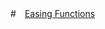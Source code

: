 #　[Easing Functions](https://docs.microsoft.com/en-us/dotnet/framework/wpf/graphics-multimedia/easing-functions)

